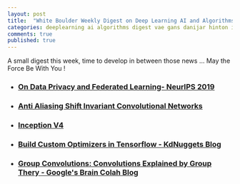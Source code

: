 ```yaml
---
layout: post
title:  "White Boulder Weekly Digest on Deep Learning AI and Algorithms 18/08/2019"
categories: deeplearning ai algorithms digest vae gans danijar hinton information graph language bert google generalization semisupervised brain unsupervised rnn graph
comments: true
published: true
---
```


A small digest this week, time to develop in between those news ... May the Force Be With You !

- ### [On Data Privacy and Federated Learning- NeurIPS 2019][federatednips2019]

- ### [Anti Aliasing Shift Invariant Convolutional Networks][cnnshiftinvar] 

- ### [Inception V4][inceptionv4]

- ### [Build Custom Optimizers in Tensorflow - KdNuggets Blog][customoptm]

- ### [Group Convolutions: Convolutions Explained by Group Thery - Google's Brain Colah Blog][colah]

[federatednips2019]: http://federated-learning.org/fl-neurips-2019/
[cnnshiftinvar]: https://richzhang.github.io/antialiased-cnns/
[inceptionv4]: https://towardsdatascience.com/review-inception-v4-evolved-from-googlenet-merged-with-resnet-idea-image-classification-5e8c339d18bc
[customoptm]: https://www.kdnuggets.com/2018/01/custom-optimizer-tensorflow.html
[colah]: http://colah.github.io/posts/2014-12-Groups-Convolution/
